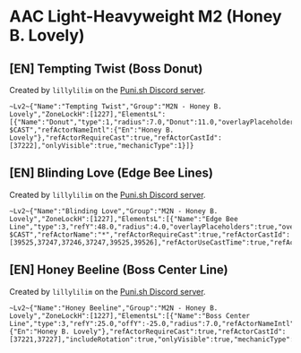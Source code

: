 # AAC Light-Heavyweight M2 (Honey B. Lovely)

## [EN] Tempting Twist (Boss Donut)

Created by `lillylilim` on the [Puni.sh Discord server](https://discord.gg/Zzrcc8kmvy).

```
~Lv2~{"Name":"Tempting Twist","Group":"M2N - Honey B. Lovely","ZoneLockH":[1227],"ElementsL":[{"Name":"Donut","type":1,"radius":7.0,"Donut":11.0,"overlayPlaceholders":true,"overlayText":"$NAME $CAST","refActorNameIntl":{"En":"Honey B. Lovely"},"refActorRequireCast":true,"refActorCastId":[37222],"onlyVisible":true,"mechanicType":1}]}
```

## [EN] Blinding Love (Edge Bee Lines)

Created by `lillylilim` on the [Puni.sh Discord server](https://discord.gg/Zzrcc8kmvy).

```
~Lv2~{"Name":"Blinding Love","Group":"M2N - Honey B. Lovely","ZoneLockH":[1227],"ElementsL":[{"Name":"Edge Bee Line","type":3,"refY":48.0,"radius":4.0,"overlayPlaceholders":true,"overlayText":"$NAME $CAST","refActorName":"*","refActorRequireCast":true,"refActorCastId":[39525,37247,37246,37247,39525,39526],"refActorUseCastTime":true,"refActorCastTimeMin":3.0,"refActorCastTimeMax":6.7,"refActorUseOvercast":true,"includeRotation":true,"mechanicType":1}]}
```

## [EN] Honey Beeline (Boss Center Line)

Created by `lillylilim` on the [Puni.sh Discord server](https://discord.gg/Zzrcc8kmvy).

```
~Lv2~{"Name":"Honey Beeline","Group":"M2N - Honey B. Lovely","ZoneLockH":[1227],"ElementsL":[{"Name":"Boss Center Line","type":3,"refY":25.0,"offY":-25.0,"radius":7.0,"refActorNameIntl":{"En":"Honey B. Lovely"},"refActorRequireCast":true,"refActorCastId":[37221,37227],"includeRotation":true,"onlyVisible":true,"mechanicType":1}]}
```
